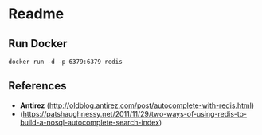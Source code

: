 # Readme #

## Run Docker ##

```
docker run -d -p 6379:6379 redis
```

## References ##

- **Antirez** (<http://oldblog.antirez.com/post/autocomplete-with-redis.html>)
- (<https://patshaughnessy.net/2011/11/29/two-ways-of-using-redis-to-build-a-nosql-autocomplete-search-index>)
